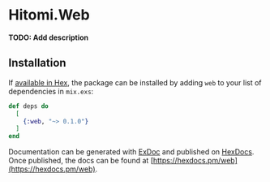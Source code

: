 # Hitomi.Web

**TODO: Add description**

## Installation

If [available in Hex](https://hex.pm/docs/publish), the package can be installed
by adding `web` to your list of dependencies in `mix.exs`:

```elixir
def deps do
  [
    {:web, "~> 0.1.0"}
  ]
end
```

Documentation can be generated with [ExDoc](https://github.com/elixir-lang/ex_doc)
and published on [HexDocs](https://hexdocs.pm). Once published, the docs can
be found at [https://hexdocs.pm/web](https://hexdocs.pm/web).

